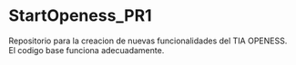 # StartOpeness_PR1
Repositorio para la creacion de nuevas funcionalidades del TIA OPENESS. El codigo base funciona adecuadamente. 
